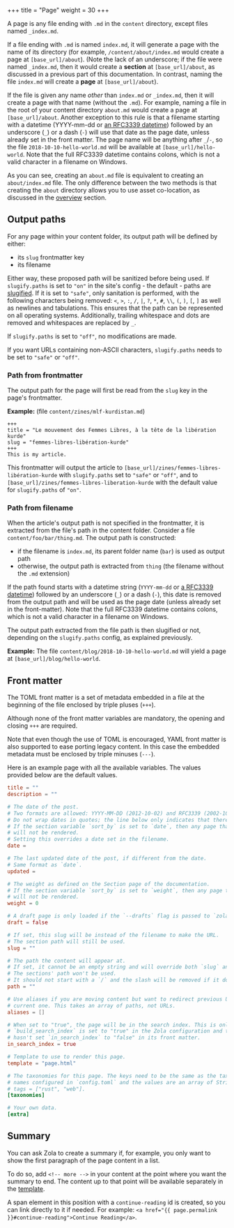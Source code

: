 +++
title = "Page"
weight = 30
+++

A page is any file ending with `.md` in the `content` directory, except files
named `_index.md`.

If a file ending with `.md` is named `index.md`, it will generate a page
with the name of its directory (for example, `/content/about/index.md` would
create a page at `[base_url]/about`). (Note the lack of an underscore; if the file
were named `_index.md`, then it would create a **section** at `[base_url]/about`, as
discussed in a previous part of this documentation. In contrast, naming the file `index.md` will
create a **page** at `[base_url]/about`).

If the file is given any name _other_ than `index.md` or `_index.md`, then it will
create a page with that name (without the `.md`). For example, naming a file in the root of your
content directory `about.md` would create a page at `[base_url]/about`.
Another exception to this rule is that a filename starting with a datetime (YYYY-mm-dd or [an RFC3339 datetime](https://www.ietf.org/rfc/rfc3339.txt)) followed by
an underscore (`_`) or a dash (`-`) will use that date as the page date, unless already set
in the front matter. The page name will be anything after `_`/`-`, so the file `2018-10-10-hello-world.md` will
be available at `[base_url]/hello-world`. Note that the full RFC3339 datetime contains colons, which is not a valid
character in a filename on Windows.

As you can see, creating an `about.md` file is equivalent to creating an
`about/index.md` file. The only difference between the two methods is that creating
the `about` directory allows you to use asset co-location, as discussed in the
[overview](@/content/overview.md#asset-colocation) section.

## Output paths

For any page within your content folder, its output path will be defined by either:

- its `slug` frontmatter key
- its filename

Either way, these proposed path will be sanitized before being used.
If `slugify.paths` is set to `"on"` in the site's config - the default - paths are [slugified](https://en.wikipedia.org/wiki/Clean_URL#Slug).
If it is set to `"safe"`, only sanitation is performed, with the following characters being removed: `<`, `>`, `:`, `/`, `|`, `?`, `*`, `#`, `\\`, `(`, `)`, `[`, `]` as well as newlines and tabulations. This ensures that the path can be represented on all operating systems.
Additionally, trailing whitespace and dots are removed and whitespaces are replaced by `_`.

If `slugify.paths` is set to `"off"`, no modifications are made.

If you want URLs containing non-ASCII characters, `slugify.paths` needs to be set to `"safe"` or `"off"`.

### Path from frontmatter

The output path for the page will first be read from the `slug` key in the page's frontmatter.

**Example:** (file `content/zines/mlf-kurdistan.md`)

```
+++
title = "Le mouvement des Femmes Libres, à la tête de la libération kurde"
slug = "femmes-libres-libération-kurde"
+++
This is my article.
```

This frontmatter will output the article to `[base_url]/zines/femmes-libres-libération-kurde` with `slugify.paths` set to `"safe"` or `"off"`, and to `[base_url]/zines/femmes-libres-liberation-kurde` with the default value for `slugify.paths` of `"on"`.

### Path from filename

When the article's output path is not specified in the frontmatter, it is extracted from the file's path in the content folder. Consider a file `content/foo/bar/thing.md`. The output path is constructed:

- if the filename is `index.md`, its parent folder name (`bar`) is used as output path
- otherwise, the output path is extracted from `thing` (the filename without the `.md` extension)

If the path found starts with a datetime string (`YYYY-mm-dd` or [a RFC3339 datetime](https://www.ietf.org/rfc/rfc3339.txt)) followed by an underscore (`_`) or a dash (`-`), this date is removed from the output path and will be used as the page date (unless already set in the front-matter). Note that the full RFC3339 datetime contains colons, which is not a valid character in a filename on Windows.

The output path extracted from the file path is then slugified or not, depending on the `slugify.paths` config, as explained previously.

**Example:**
The file `content/blog/2018-10-10-hello-world.md` will yield a page at `[base_url]/blog/hello-world`.

## Front matter

The TOML front matter is a set of metadata embedded in a file at the beginning of the file enclosed
by triple pluses (`+++`).

Although none of the front matter variables are mandatory, the opening and closing `+++` are required.

Note that even though the use of TOML is encouraged, YAML front matter is also supported to ease porting
legacy content. In this case the embedded metadata must be enclosed by triple minuses (`---`).

Here is an example page with all the available variables. The values provided below are the
default values.

```toml
title = ""
description = ""

# The date of the post.
# Two formats are allowed: YYYY-MM-DD (2012-10-02) and RFC3339 (2002-10-02T15:00:00Z).
# Do not wrap dates in quotes; the line below only indicates that there is no default date.
# If the section variable `sort_by` is set to `date`, then any page that lacks a `date`
# will not be rendered.
# Setting this overrides a date set in the filename.
date =

# The last updated date of the post, if different from the date.
# Same format as `date`.
updated =

# The weight as defined on the Section page of the documentation.
# If the section variable `sort_by` is set to `weight`, then any page that lacks a `weight`
# will not be rendered.
weight = 0

# A draft page is only loaded if the `--drafts` flag is passed to `zola build`, `zola serve` or `zola check`.
draft = false

# If set, this slug will be instead of the filename to make the URL.
# The section path will still be used.
slug = ""

# The path the content will appear at.
# If set, it cannot be an empty string and will override both `slug` and the filename.
# The sections' path won't be used.
# It should not start with a `/` and the slash will be removed if it does.
path = ""

# Use aliases if you are moving content but want to redirect previous URLs to the
# current one. This takes an array of paths, not URLs.
aliases = []

# When set to "true", the page will be in the search index. This is only used if
# `build_search_index` is set to "true" in the Zola configuration and the parent section
# hasn't set `in_search_index` to "false" in its front matter.
in_search_index = true

# Template to use to render this page.
template = "page.html"

# The taxonomies for this page. The keys need to be the same as the taxonomy
# names configured in `config.toml` and the values are an array of String objects. For example,
# tags = ["rust", "web"].
[taxonomies]

# Your own data.
[extra]
```

## Summary

You can ask Zola to create a summary if, for example, you only want to show the first
paragraph of the page content in a list.

To do so, add <code>&lt;!-- more --&gt;</code> in your content at the point
where you want the summary to end. The content up to that point will be
available separately in the
[template](@/templates/pages-sections.md#page-variables).

A span element in this position with a `continue-reading` id is created, so you can link directly to it if needed. For example:
`<a href="{{ page.permalink }}#continue-reading">Continue Reading</a>`.
